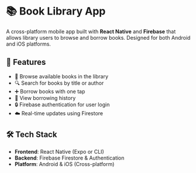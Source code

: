 # 📚 Book Library App

A cross-platform mobile app built with **React Native** and **Firebase** that allows library users to browse and borrow books. Designed for both Android and iOS platforms.

## 🚀 Features

- 📖 Browse available books in the library
- 🔍 Search for books by title or author
- ➕ Borrow books with one tap
- 🧾 View borrowing history
- 🔒 Firebase authentication for user login
- ☁️ Real-time updates using Firestore

## 🛠️ Tech Stack

- **Frontend**: React Native (Expo or CLI)
- **Backend**: Firebase Firestore & Authentication
- **Platform**: Android & iOS (Cross-platform)

